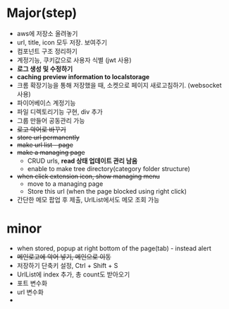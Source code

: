 # Major(step)

- aws에 저장소 올려놓기
- url, title, icon 모두 저장. 보여주기
- 컴포넌트 구조 정리하기
- 계정기능, 쿠키값으로 사용자 식별 (jwt 사용)
- **로그 생성 및 수정하기**
- **caching preview information to localstorage**
- 크롬 확장기능을 통해 저장했을 때, 소켓으로 페이지 새로고침하기. (websocket 사용)
- 파이어베이스 계정기능
- 파일 디렉토리기능 구현, div 추가
- 그룹 만들어 공동관리 가능
- ~~로고 악어로 바꾸기~~
- ~~store url permanently~~
- ~~make url list - page~~
- ~~make a managing page~~
  - CRUD urls, **read 상태 업데이트 관리 남음**
  - enable to make tree directory(category folder structure)
- ~~when click extension icon, show managing menu~~
  - move to a managing page
  - Store this url (when the page blocked using right click)
- 간단한 메모 팝업 후 제출, UrlList에서도 메모 조회 가능

# minor

- when stored, popup at right bottom of the page(tab) - instead alert
- ~~메인로고에 악어 넣기, 메인으로 이동~~
- 저장하기 단축키 설정, Ctrl + Shift + S
- UrlList에 index 추가, 총 count도 받아오기
- 포트 변수화
- url 변수화
- 

